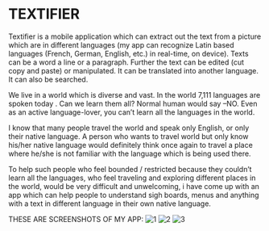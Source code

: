 # TEXTIFIER
Textifier is a mobile application which can extract out the text from a picture which are in different languages (my app can recognize Latin based languages (French, German, English, etc.) in real-time, on device). Texts can be a word a line or a paragraph. Further the text can be edited (cut copy and paste) or manipulated. It can be translated into another language. It can also be searched.

We live in a world which is diverse and vast. In the world 7,111 languages are spoken today .
Can we learn them all? Normal human would say –NO. Even as an active language-lover, you can’t learn all the languages in the world.

I know that many people travel the world and speak only English, or only their native language.
A person who wants to travel world but only know his/her native language would definitely think once again to travel a place
where he/she is not familiar with the language which is being used there.

To help such people who feel bounded / restricted because they couldn’t learn all the languages, who feel traveling and exploring 
different places in the world, would be very difficult and unwelcoming, i have come up with an app which can help people to understand 
sigh boards, menus and anything with a text in different language in their own native language.

THESE ARE SCREENSHOTS OF MY APP:
![1](https://user-images.githubusercontent.com/54480699/63796463-bd640d80-c923-11e9-9648-c0419e8d73b8.PNG)
![2](https://user-images.githubusercontent.com/54480699/63796566-eab0bb80-c923-11e9-9acd-0e5ab2ba521f.PNG)
![3](https://user-images.githubusercontent.com/54480699/63796719-32374780-c924-11e9-96c2-8368b2e25de9.PNG)
